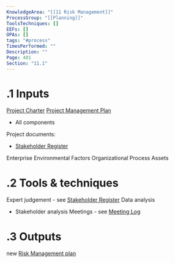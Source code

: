 ```yaml
---
KnowledgeArea: "[[11 Risk Management]]"
ProcessGroup: "[[Planning]]"
ToolsTechniques: []
EEFs: []
OPAs: []
tags: "#process"
TimesPerformed: ""
Description: ""
Page: 401
Section: "11.1"
---
```

# .1 Inputs
[Project Charter](Project%20Charter.md)
[Project Management Plan](Project%20Management%20Plan.md)
* All components

Project documents:
* [Stakeholder Register](Stakeholder%20Register.md)

Enterprise Environmental Factors
Organizational Process Assets

# .2 Tools & techniques
Expert judgement - see [Stakeholder Register](Stakeholder%20Register.md)
Data analysis
* Stakeholder analysis
Meetings - see [Meeting Log](Meeting%20Log.md)

# .3 Outputs
new [Risk Management plan](Risk%20Management%20plan.md)

